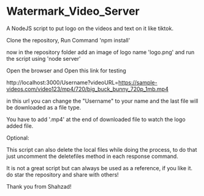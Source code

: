 # Watermark_Video_Server

A NodeJS script to put logo on the videos and text on it like tiktok.

Clone the repository, Run Command 'npm install'

now in the repository folder add an image of logo name 'logo.png' and run the script using 'node server'

Open the browser and Open this link for testing 

http://localhost:3000/Username?videoURL=https://sample-videos.com/video123/mp4/720/big_buck_bunny_720p_1mb.mp4

in this url you can change the "Username" to your name and the last file will be downloaded as a file type.

You have to add '.mp4' at the end of downloaded file to watch the logo added file.

Optional:

This script can also delete the local files while doing the process, to do that just uncomment the deletefiles method in each response command.

It is not a great script but can always be used as a reference, if you like it. do star the repository and share with others!

Thank you from Shahzad!
